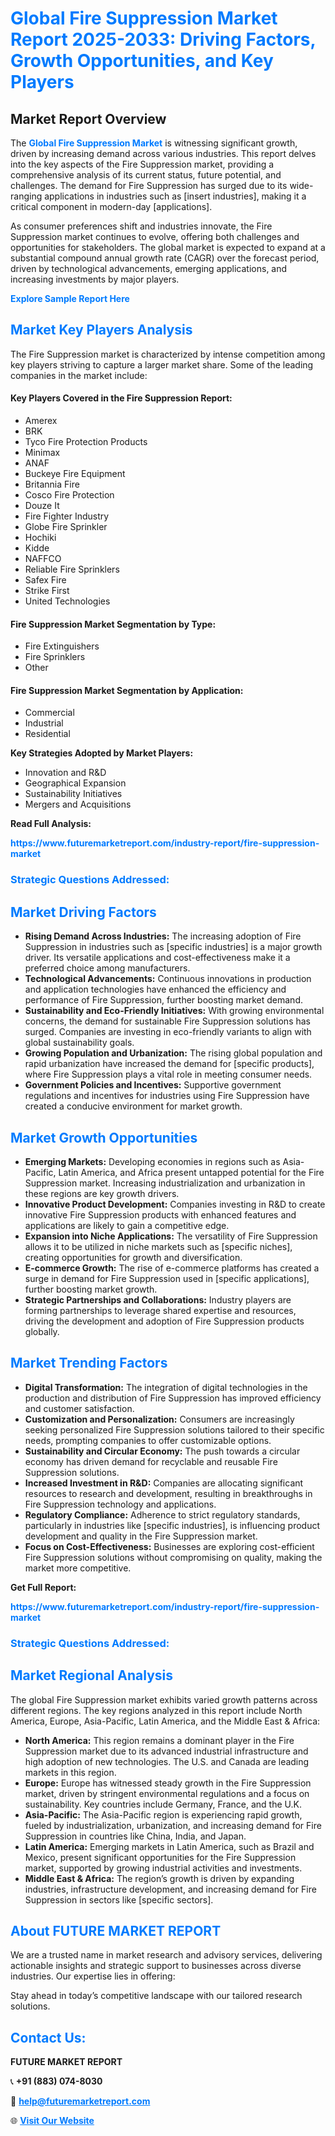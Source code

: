 <h1 style="color: #007BFF;">Global Fire Suppression Market Report 2025-2033: Driving Factors, Growth Opportunities, and Key Players</h1>

<section id="overview">
<h2>Market Report Overview</h2>
<p>The <a href="https://www.futuremarketreport.com/industry-report/fire-suppression-market" style="color: #007BFF; text-decoration: none;"><strong>Global Fire Suppression Market</strong></a> is witnessing significant growth, driven by increasing demand across various industries. This report delves into the key aspects of the Fire Suppression market, providing a comprehensive analysis of its current status, future potential, and challenges. The demand for Fire Suppression has surged due to its wide-ranging applications in industries such as [insert industries], making it a critical component in modern-day [applications].</p>
<p>As consumer preferences shift and industries innovate, the Fire Suppression market continues to evolve, offering both challenges and opportunities for stakeholders. The global market is expected to expand at a substantial compound annual growth rate (CAGR) over the forecast period, driven by technological advancements, emerging applications, and increasing investments by major players.</p>
</section>

<section id="overview">
<p><a href="https://www.futuremarketreport.com/request-sample/reportId=51458" style="color: #007BFF; text-decoration: none;"><strong>Explore Sample Report Here</strong></a></p>
</section>

<section id="key-players">
<h2 style="color: #007BFF;">Market Key Players Analysis</h2>
<p>The Fire Suppression market is characterized by intense competition among key players striving to capture a larger market share. Some of the leading companies in the market include:</p>
<h4>Key Players Covered in the Fire Suppression Report:</h4>
<ul><li>Amerex</li><li>BRK</li><li>Tyco Fire Protection Products</li><li>Minimax</li><li>ANAF</li><li>Buckeye Fire Equipment</li><li>Britannia Fire</li><li>Cosco Fire Protection</li><li>Douze It</li><li>Fire Fighter Industry</li><li>Globe Fire Sprinkler</li><li>Hochiki</li><li>Kidde</li><li>NAFFCO</li><li>Reliable Fire Sprinklers</li><li>Safex Fire</li><li>Strike First</li><li>United Technologies</li></ul>
<h4>Fire Suppression Market Segmentation by Type:</h4>
<ul><li>Fire Extinguishers</li><li>Fire Sprinklers</li><li>Other</li></ul>

<h4>Fire Suppression Market Segmentation by Application:</h4>
<ul><li>Commercial</li><li>Industrial</li><li>Residential</li></ul>
<p><strong>Key Strategies Adopted by Market Players:</strong></p>
<ul>
<li>Innovation and R&D</li>
<li>Geographical Expansion</li>
<li>Sustainability Initiatives</li>
<li>Mergers and Acquisitions</li>
</ul>
</section>

<section>
<p><strong>Read Full Analysis: </strong></p><a href="https://www.futuremarketreport.com/industry-report/fire-suppression-market" style="color: #007BFF; text-decoration: none;"><strong>https://www.futuremarketreport.com/industry-report/fire-suppression-market</strong></a>
<h3 style="color: #007BFF;">Strategic Questions Addressed:</h3>
</section>

<section id="driving-factors">
<h2 style="color: #007BFF;">Market Driving Factors</h2>
<ul>
<li><strong>Rising Demand Across Industries:</strong> The increasing adoption of Fire Suppression in industries such as [specific industries] is a major growth driver. Its versatile applications and cost-effectiveness make it a preferred choice among manufacturers.</li>
<li><strong>Technological Advancements:</strong> Continuous innovations in production and application technologies have enhanced the efficiency and performance of Fire Suppression, further boosting market demand.</li>
<li><strong>Sustainability and Eco-Friendly Initiatives:</strong> With growing environmental concerns, the demand for sustainable Fire Suppression solutions has surged. Companies are investing in eco-friendly variants to align with global sustainability goals.</li>
<li><strong>Growing Population and Urbanization:</strong> The rising global population and rapid urbanization have increased the demand for [specific products], where Fire Suppression plays a vital role in meeting consumer needs.</li>
<li><strong>Government Policies and Incentives:</strong> Supportive government regulations and incentives for industries using Fire Suppression have created a conducive environment for market growth.</li>
</ul>
</section>

<section id="growth-opportunities">
<h2 style="color: #007BFF;">Market Growth Opportunities</h2>
<ul>
<li><strong>Emerging Markets:</strong> Developing economies in regions such as Asia-Pacific, Latin America, and Africa present untapped potential for the Fire Suppression market. Increasing industrialization and urbanization in these regions are key growth drivers.</li>
<li><strong>Innovative Product Development:</strong> Companies investing in R&D to create innovative Fire Suppression products with enhanced features and applications are likely to gain a competitive edge.</li>
<li><strong>Expansion into Niche Applications:</strong> The versatility of Fire Suppression allows it to be utilized in niche markets such as [specific niches], creating opportunities for growth and diversification.</li>
<li><strong>E-commerce Growth:</strong> The rise of e-commerce platforms has created a surge in demand for Fire Suppression used in [specific applications], further boosting market growth.</li>
<li><strong>Strategic Partnerships and Collaborations:</strong> Industry players are forming partnerships to leverage shared expertise and resources, driving the development and adoption of Fire Suppression products globally.</li>
</ul>
</section>

<section id="trending-factors">
<h2 style="color: #007BFF;">Market Trending Factors</h2>
<ul>
<li><strong>Digital Transformation:</strong> The integration of digital technologies in the production and distribution of Fire Suppression has improved efficiency and customer satisfaction.</li>
<li><strong>Customization and Personalization:</strong> Consumers are increasingly seeking personalized Fire Suppression solutions tailored to their specific needs, prompting companies to offer customizable options.</li>
<li><strong>Sustainability and Circular Economy:</strong> The push towards a circular economy has driven demand for recyclable and reusable Fire Suppression solutions.</li>
<li><strong>Increased Investment in R&D:</strong> Companies are allocating significant resources to research and development, resulting in breakthroughs in Fire Suppression technology and applications.</li>
<li><strong>Regulatory Compliance:</strong> Adherence to strict regulatory standards, particularly in industries like [specific industries], is influencing product development and quality in the Fire Suppression market.</li>
<li><strong>Focus on Cost-Effectiveness:</strong> Businesses are exploring cost-efficient Fire Suppression solutions without compromising on quality, making the market more competitive.</li>
</ul>
</section>

<section>
<p><strong>Get Full Report: </strong></p><a href="https://www.futuremarketreport.com/industry-report/fire-suppression-market" style="color: #007BFF; text-decoration: none;"><strong>https://www.futuremarketreport.com/industry-report/fire-suppression-market</strong></a>
<h3 style="color: #007BFF;">Strategic Questions Addressed:</h3>
</section>


<section id="regional-analysis">
<h2 style="color: #007BFF;">Market Regional Analysis</h2>
<p>The global Fire Suppression market exhibits varied growth patterns across different regions. The key regions analyzed in this report include North America, Europe, Asia-Pacific, Latin America, and the Middle East & Africa:</p>
<ul>
<li><strong>North America:</strong> This region remains a dominant player in the Fire Suppression market due to its advanced industrial infrastructure and high adoption of new technologies. The U.S. and Canada are leading markets in this region.</li>
<li><strong>Europe:</strong> Europe has witnessed steady growth in the Fire Suppression market, driven by stringent environmental regulations and a focus on sustainability. Key countries include Germany, France, and the U.K.</li>
<li><strong>Asia-Pacific:</strong> The Asia-Pacific region is experiencing rapid growth, fueled by industrialization, urbanization, and increasing demand for Fire Suppression in countries like China, India, and Japan.</li>
<li><strong>Latin America:</strong> Emerging markets in Latin America, such as Brazil and Mexico, present significant opportunities for the Fire Suppression market, supported by growing industrial activities and investments.</li>
<li><strong>Middle East & Africa:</strong> The region’s growth is driven by expanding industries, infrastructure development, and increasing demand for Fire Suppression in sectors like [specific sectors].</li>
</ul>
</section>

<footer>
<h2 style="color: #007BFF;">About FUTURE MARKET REPORT</h2>
<p>We are a trusted name in market research and advisory services, delivering actionable insights and strategic support to businesses across diverse industries. Our expertise lies in offering:</p>

<p>Stay ahead in today’s competitive landscape with our tailored research solutions.</p>

<h2 style="color: #007BFF;">Contact Us:</h2>
<p><strong>FUTURE MARKET REPORT</strong></p>
<p>📞 <strong>+91 (883) 074-8030</strong></p>
<p>📧 <strong><a href="mailto:help@futuremarketreport.com" style="color: #007BFF;">help@futuremarketreport.com</a></strong></p>
<p>🌐 <strong><a href="https://www.futuremarketreport.com/" style="color: #007BFF;">Visit Our Website</a></strong></p>
</footer>